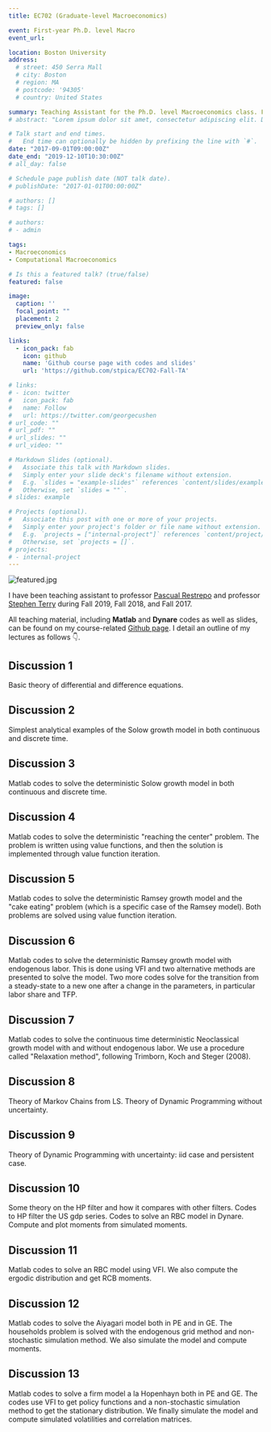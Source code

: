 ```yaml
---
title: EC702 (Graduate-level Macroeconomics)

event: First-year Ph.D. level Macro
event_url: 

location: Boston University
address:
  # street: 450 Serra Mall
  # city: Boston
  # region: MA
  # postcode: '94305'
  # country: United States

summary: Teaching Assistant for the Ph.D. level Macroeconomics class. Fall 2019, Fall 2018, Fall 2017.
# abstract: "Lorem ipsum dolor sit amet, consectetur adipiscing elit. Duis posuere tellusac convallis placerat. Proin tincidunt magna sed ex sollicitudin condimentum. Sed ac faucibus dolor, scelerisque sollicitudin nisi. Cras purus urna, suscipit quis sapien eu, pulvinar tempor diam."

# Talk start and end times.
#   End time can optionally be hidden by prefixing the line with `#`.
date: "2017-09-01T09:00:00Z"
date_end: "2019-12-10T10:30:00Z"
# all_day: false

# Schedule page publish date (NOT talk date).
# publishDate: "2017-01-01T00:00:00Z"

# authors: []
# tags: []

# authors:
# - admin

tags:
- Macroeconomics
- Computational Macroeconomics

# Is this a featured talk? (true/false)
featured: false

image:
  caption: ''
  focal_point: ""
  placement: 2
  preview_only: false

links:
  - icon_pack: fab
    icon: github
    name: 'Github course page with codes and slides'
    url: 'https://github.com/stpica/EC702-Fall-TA'

# links:
# - icon: twitter
#   icon_pack: fab
#   name: Follow
#   url: https://twitter.com/georgecushen
# url_code: ""
# url_pdf: ""
# url_slides: ""
# url_video: ""

# Markdown Slides (optional).
#   Associate this talk with Markdown slides.
#   Simply enter your slide deck's filename without extension.
#   E.g. `slides = "example-slides"` references `content/slides/example-slides.md`.
#   Otherwise, set `slides = ""`.
# slides: example

# Projects (optional).
#   Associate this post with one or more of your projects.
#   Simply enter your project's folder or file name without extension.
#   E.g. `projects = ["internal-project"]` references `content/project/deep-learning/index.md`.
#   Otherwise, set `projects = []`.
# projects:
# - internal-project
---
```


![featured.jpg](img/teaching.jpg)

I have been teaching assistant to professor [Pascual Restrepo](http://pascual.scripts.mit.edu/) and professor [Stephen Terry](https://sites.google.com/site/stephenjamesterry/) during Fall 2019, Fall 2018, and Fall 2017.

All teaching material, including **Matlab** and **Dynare** codes as well as slides, can be found on my course-related [Github page](https://github.com/stpica/EC702-Fall-TA). I detail an outline of my lectures as follows 👇.

## Discussion 1

Basic theory of differential and difference equations.

## Discussion 2

Simplest analytical examples of the Solow growth model in both continuous and discrete time.

## Discussion 3

Matlab codes to solve the deterministic Solow growth model in both continuous and discrete time.

## Discussion 4

Matlab codes to solve the deterministic "reaching the center" problem. The problem is written using value functions, and then the solution is implemented through value function iteration.

## Discussion 5

Matlab codes to solve the deterministic Ramsey growth model and the "cake eating" problem (which is a specific case of the Ramsey model). Both problems are solved using value function iteration.

## Discussion 6

Matlab codes to solve the deterministic Ramsey growth model with endogenous labor. This is done using VFI and two alternative methods are presented to solve the model. Two more codes solve for the transition from a steady-state to a new one after a change in the parameters, in particular labor share and TFP.

## Discussion 7

Matlab codes to solve the continuous time deterministic Neoclassical growth model with and without endogenous labor. We use a procedure called "Relaxation method", following Trimborn, Koch and Steger (2008).

## Discussion 8

Theory of Markov Chains from LS. Theory of Dynamic Programming without uncertainty.

## Discussion 9

Theory of Dynamic Programming with uncertainty: iid case and persistent case.

## Discussion 10

Some theory on the HP filter and how it compares with other filters. Codes to HP filter the US gdp series. Codes to solve an RBC model in Dynare. Compute and plot moments from simulated moments.

## Discussion 11

Matlab codes to solve an RBC model using VFI. We also compute the ergodic distribution and get RCB moments.

## Discussion 12

Matlab codes to solve the Aiyagari model both in PE and in GE. The households problem is solved with the endogenous grid method and non-stochastic simulation method. We also simulate the model and compute moments.

## Discussion 13

Matlab codes to solve a firm model a la Hopenhayn both in PE and GE. The codes use VFI to get policy functions and a non-stochastic simulation method to get the stationary distribution. We finally simulate the model and compute simulated volatilities and correlation matrices.
